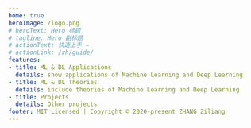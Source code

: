 ```yaml
---
home: true
heroImage: /logo.png
# heroText: Hero 标题
# tagline: Hero 副标题
# actionText: 快速上手 →
# actionLink: /zh/guide/
features:
- title: ML & DL Applications
  details: show applications of Machine Learning and Deep Learning
- title: ML & DL Theories
  details: include theories of Machine Learning and Deep Learning
- title: Projects
  details: Other projects
footer: MIT Licensed | Copyright © 2020-present ZHANG Ziliang
---
```

